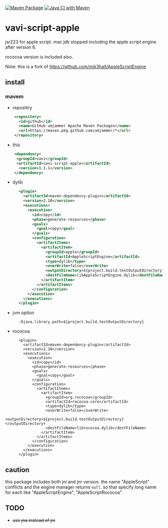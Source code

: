 [![Maven Package](https://github.com/umjammer/vavi-script-apple/actions/workflows/maven-publish.yml/badge.svg)](https://github.com/umjammer/vavi-script-apple/actions/workflows/maven-publish.yml)
[![Java CI with Maven](https://github.com/umjammer/vavi-script-apple/workflows/Java%20CI%20with%20Maven/badge.svg)](https://github.com/umjammer/vavi-script-apple/actions)


# vavi-script-apple

jsr223 for apple script. mac jdk stopped including the apple script engine after version 6.

rococoa version is included also.

Note: this is a fork of https://github.com/mik3hall/AppleScriptEngine

##  install

### mavem
   * repositiry
```xml
    <repository>
      <id>github</id>
      <name>GitHub umjammer Apache Maven Packages</name>
      <url>https://maven.pkg.github.com/umjammer/*</url>
    </repository>
```
   * this
```xml
    <dependency>
     <groupId>vavi</groupId>
     <artifactId>vavi-script-apple</artifactId>
      <version>1.1.1</version>
    </dependency>
```
   * dylib
```xml
      <plugin>
        <artifactId>maven-dependency-plugin</artifactId>
        <version>2.10</version>
        <executions>
          <execution>
            <id>copy</id>
            <phase>generate-resources</phase>
            <goals>
              <goal>copy</goal>
            </goals>
            <configuration>
              <artifactItems>
                <artifactItem>
                  <groupId>apple</groupId>
                  <artifactId>AppleScriptEngine</artifactId>
                  <type>dylib</type>
                  <overWrite>false</overWrite>
                  <outputDirectory>${project.build.testOutputDirectory}</outputDirectory>
                  <destFileName>libAppleScriptEngine.dylib</destFileName>
                </artifactItem>
              </artifactItems>
            </configuration>
          </execution>
        </executions>
      </plugin>
```
   * jvm option
```
      -Djava.library.path=${project.build.testOutputDirectory}
```

   * rococoa
```
      <plugin>
        <artifactId>maven-dependency-plugin</artifactId>
        <version>2.10</version>
        <executions>
          <execution>
            <id>copy</id>
            <phase>generate-resources</phase>
            <goals>
              <goal>copy</goal>
            </goals>
            <configuration>
              <artifactItems>
                <artifactItem>
                  <groupId>org.rococoa</groupId>
                  <artifactId>rococoa-core</artifactId>
                  <type>dylib</type>
                  <overWrite>false</overWrite>
                  <outputDirectory>${project.build.testOutputDirectory}</outputDirectory>
                  <destFileName>librococoa.dylib</destFileName>
                </artifactItem>
              </artifactItems>
            </configuration>
          </execution>
        </executions>
      </plugin>
```


## caution

this package includes both jni and jnr version.
the name "AppleScript" conflicts and the engine manager returns `null`.
so that specify long name for each like "AppleScriptEngine", "AppleScriptRococoa".

## TODO

 * ~~use jna instead of jni~~